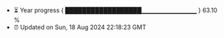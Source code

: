 - ⏳ Year progress { ██████████████████▁▁▁▁▁▁▁▁▁▁▁▁ } 63.10 %
- ⏰ Updated on Sun, 18 Aug 2024 22:18:23 GMT

